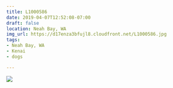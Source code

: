 ```yaml
---
title: L1000586
date: 2019-04-07T12:52:08-07:00
draft: false
location: Neah Bay, WA
img_url: https://d17enza3bfujl8.cloudfront.net/L1000586.jpg
tags:
- Neah Bay, WA
- Kenai
- dogs

---
```


![](https://d17enza3bfujl8.cloudfront.net/L1000586.jpg)

